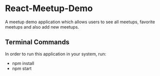 # React-Meetup-Demo
A meetup demo application which allows users to see all meetups, favorite meetups and also add new meetups.

## Terminal Commands 
In order to run this application in your system, run:
- npm install 
- npm start
